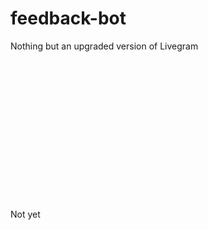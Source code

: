 # feedback-bot
Nothing but an upgraded version of Livegram
   
   
   
   
   
   
   
   
   
   
   
   
   
   
   

Not yet
